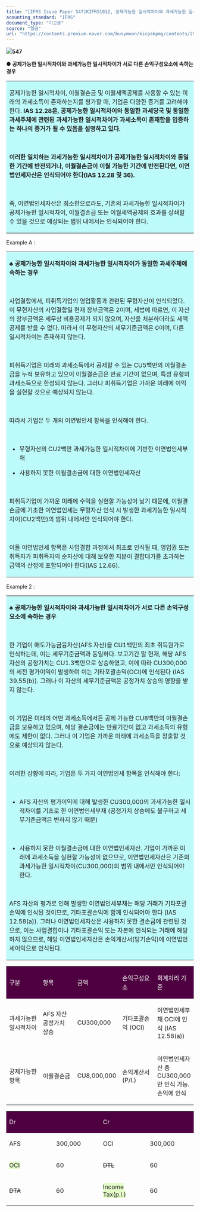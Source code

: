 ```yaml
---
title: "[IFRS Issue Paper 547]KIFRS1012, 공제가능한 일시적차이와 과세가능한 일시적차이가 서로 다른 손익구성요소에 속하는 경우"
acounting_standard: "IFRS"
document_type: "기고문"
source: "엘곰"
url: "https://contents.premium.naver.com/busymoon/kicpakpmg/contents/250411113820097ed"
---
```

![](https://n2.news.naver.com/l.gif?type=content)**547**

**● 공제가능한 일시적차이와 과세가능한 일시적차이가 서로 다른 손익구성요소에 속하는 경우**

<table style=""><tbody><tr><td colspan="3" rowspan="1" style="width: 99.99%; height: 128.0px;  background-color: #bdfbfa;"><div><p style=""><span style="">공제가능한 일시적차이, 이월결손금 및 이월세액공제를 사용할 수 있는 미래의 과세소득이 존재하는지를 평가할 때, 기업은 다양한 증거를 고려해야 한다. </span><span style=""><b>IAS 12.28은, 공제가능한 일시적차이와 동일한 과세당국 및 동일한 과세주체에 관련된 과세가능한 일시적차이가 과세소득이 존재함을 입증하는 하나의 증거가 될 수 있음을 설명하고 있다.</b></span></p></div><div><p style=""><span style="">​</span></p></div><div><p style=""><span style=""><b>이러한 일치하는 과세가능한 일시적차이가 공제가능한 일시적차이와 동일한 기간에 반전되거나, 이월결손금이 이월 가능한 기간에 반전된다면, 이연법인세자산은 인식되어야 한다(IAS 12.28 및 36).</b></span></p></div><div><p style=""><span style="">​</span></p></div><div><p style=""><span style="">즉, 이연법인세자산은 최소한으로라도, 기존의 과세가능한 일시적차이가 공제가능한 일시적차이, 이월결손금 또는 이월세액공제의 효과를 상쇄할 수 있을 것으로 예상되는 범위 내에서는 인식되어야 한다.</span></p></div></td></tr></tbody></table>

Example A :

<table style=""><tbody><tr><td colspan="3" rowspan="1" style="width: 99.99%; height: 129.0px;  background-color: #bdfbfa;"><div><p style=""><span style=""><b>♣ 공제가능한 일시적차이와 과세가능한 일시적차이가 동일한 과세주체에 속하는 경우</b></span></p><p style=""><span style="">​</span></p><p style=""><span style="">사업결합에서, 피취득기업의 영업활동과 관련된 무형자산이 인식되었다. 이 무현자산의 사업결합일 현재 장부금액은 2이며, 세법에 따르면, 이 자산의 장부금액은 세무상 비용공제가 되지 않으며, 자산을 처분하더라도 세액공제를 받을 수 없다. 따라서 이 무형자산의 세무기준금액은 0이며, 다른 일시적차이는 존재하지 않는다.</span></p><p style=""><span style="">​</span></p><p style=""><span style="">피취득기업은 미래의 과세소득에서 공제할 수 있는 CU5백만의 이월결손금을 누적 보유하고 있으이 이월결손금은 만료 기간이 없으며, 특정 유형의 과세소득으로 한정되지 않는다. 그러나 피취득기업은 가까운 미래에 이익을 실현할 것으로 예상되지 않는다.</span></p><p style=""><span style="">​</span></p><p style=""><span style="">따라서 기업은 두 개의 이연법인세 항목을 인식해야 한다.</span></p><p style=""><span style="">​</span></p><ul><li><p style=""><span style="">무형자산의 CU2백만 과세가능한 일시적차이에 기반한 이연법인세부채</span></p></li><li><p style=""><span style="">사용하지 못한 이월결손금에 대한 이연법인세자산</span></p></li></ul><p style=""><span style="">​</span></p><p style=""><span style="">피취득기업이 가까운 미래에 수익을 실현할 가능성이 낮기 때문에, 이월결손금에 기초한 이연법인세는 무형자산 인식 시 발생한 과세가능한 일시적차이(CU2백만)의 범위 내에서만 인식되어야 한다.</span></p><p style=""><span style="">​</span></p><p style=""><span style="">이들 이연법인세 항목은 사업결합 과정에서 최초로 인식될 때, 영업권 또는 취득자가 피취득자의 순자산에 대해 보유한 지분이 결합대가를 초과하는 금액의 산정에 포함되어야 한다(IAS 12.66).</span></p></div></td></tr></tbody></table>

Example 2 :

<table style=""><tbody><tr><td colspan="3" rowspan="1" style="width: 100.0%; height: 129.0px;  background-color: #bdfbfa;"><div><p style=""><span style=""><b>♣ 공제가능한 일시적차이와 과세가능한 일시적차이가 서로 다른 손익구성요소에 속하는 경우</b></span></p><p style=""><span style="">​</span></p><p style=""><span style="">한 기업이 매도가능금융자산(AFS 자산)을 CU1백만의 최초 취득원가로 인식하는데, 이는 세무기준금액과 동일하다. 보고기간 말 현재, 해당 AFS 자산의 공정가치는 CU1.3백만으로 상승하였고, 이에 따라 CU300,000의 세전 평가이익이 발생하며 이는 기타포괄손익(OCI)에 인식된다 (IAS 39.55(b)). 그러나 이 자산의 세무기준금액은 공정가치 상승의 영향을 받지 않는다.</span></p><p style=""><span style="">​</span></p><p style=""><span style="">이 기업은 미래의 어떤 과세소득에서든 공제 가능한 CU8백만의 이월결손금을 보유하고 있으며, 해당 결손금에는 만료기간이 없고 과세소득의 유형에도 제한이 없다. 그러나 이 기업은 가까운 미래에 과세소득을 창출할 것으로 예상되지 않는다.</span></p><p style=""><span style="">​</span></p><p style=""><span style="">이러한 상황에 따라, 기업은 두 가지 이연법인세 항목을 인식해야 한다:</span></p><p style=""><span style="">​</span></p><ul><li><p style=""><span style="">AFS 자산의 평가이익에 대해 발생한 CU300,000의 과세가능한 일시적차이를 기초로 한 이연법인세부채 (공정가치 상승에도 불구하고 세무기준금액은 변하지 않기 때문)</span></p></li></ul><p style=""><span style="">​</span></p><ul><li><p style=""><span style="">사용하지 못한 이월결손금에 대한 이연법인세자산. 기업이 가까운 미래에 과세소득을 실현할 가능성이 없으므로, 이연법인세자산은 기존의 과세가능한 일시적차이(CU300,000)의 범위 내에서만 인식되어야 한다.</span></p></li></ul><p style=""><span style="">​</span></p><p style=""><span style="">AFS 자산의 평가로 인해 발생한 이연법인세부채는 해당 거래가 기타포괄손익에 인식된 것이므로, 기타포괄손익에 함께 인식되어야 한다 (IAS 12.58(a)). 그러나 이연법인세자산은 사용하지 못한 결손금에 관련된 것으로, 이는 사업결합이나 기타포괄손익 또는 자본에 인식되는 거래에 해당하지 않으므로, 해당 이연법인세자산은 손익계산서(당기손익)에 이연법인세이익으로 인식된다.</span></p></div></td></tr></tbody></table>

<table style=""><tbody><tr><td colspan="1" rowspan="1" style="width: 20.0%; height: 40.0px;  background-color: #4f0041;"><div><p style=""><span style="color:#ffffff;">구분</span></p></div></td><td colspan="1" rowspan="1" style="width: 20.0%; height: 40.0px;  background-color: #4f0041;"><div><p style=""><span style="color:#ffffff;">항목</span></p></div></td><td colspan="1" rowspan="1" style="width: 20.0%; height: 40.0px;  background-color: #4f0041;"><div><p style=""><span style="color:#ffffff;">금액</span></p></div></td><td colspan="1" rowspan="1" style="width: 20.0%; height: 40.0px;  background-color: #4f0041;"><div><p style=""><span style="color:#ffffff;">손익구성요소</span></p></div></td><td colspan="1" rowspan="1" style="width: 20.0%; height: 40.0px;  background-color: #4f0041;"><div><p style=""><span style="color:#ffffff;">회계처리 기준</span></p></div></td></tr><tr><td colspan="1" rowspan="1" style="width: 20.0%; height: 40.0px;  "><div><p style=""><span style="">과세가능한 일시적차이</span></p></div></td><td colspan="1" rowspan="1" style="width: 20.0%; height: 40.0px;  "><div><p style=""><span style="">AFS 자산 공정가치 상승</span></p></div></td><td colspan="1" rowspan="1" style="width: 20.0%; height: 40.0px;  "><div><p style=""><span style="">CU300,000</span></p></div></td><td colspan="1" rowspan="1" style="width: 20.0%; height: 40.0px;  "><div><p style=""><span style="">기타포괄손익 (OCI)</span></p></div></td><td colspan="1" rowspan="1" style="width: 20.0%; height: 40.0px;  "><div><p style=""><span style="">이연법인세부채</span><span style=""> OCI에 인식 (IAS 12.58(a))</span></p></div></td></tr><tr><td colspan="1" rowspan="1" style="width: 20.0%; height: 40.0px;  "><div><p style=""><span style="">공제가능한 항목</span></p></div></td><td colspan="1" rowspan="1" style="width: 20.0%; height: 40.0px;  "><div><p style=""><span style="">이월결손금</span></p></div></td><td colspan="1" rowspan="1" style="width: 20.0%; height: 40.0px;  "><div><p style=""><span style="">CU8,000,000</span></p></div></td><td colspan="1" rowspan="1" style="width: 20.0%; height: 40.0px;  "><div><p style=""><span style="">손익계산서 (P/L)</span></p></div></td><td colspan="1" rowspan="1" style="width: 20.0%; height: 40.0px;  "><div><p style=""><span style="">이연법인세자산</span><span style=""> 중 CU300,000만 인식 가능. 손익에 인식</span></p></div></td></tr></tbody></table>

<table style=""><tbody><tr><td colspan="1" rowspan="1" style="width: 25.0%; height: 43.0px;  background-color: #4f0041;"><div><p style=""><span style="color:#ffffff;">Dr</span></p></div></td><td colspan="1" rowspan="1" style="width: 25.0%; height: 43.0px;  background-color: #4f0041;"><div><p style=""><span style="color:#ffffff;">​</span></p></div></td><td colspan="1" rowspan="1" style="width: 25.0%; height: 43.0px;  background-color: #4f0041;"><div><p style=""><span style="color:#ffffff;">Cr</span></p></div></td><td colspan="1" rowspan="1" style="width: 25.0%; height: 43.0px;  background-color: #4f0041;"><div><p style=""><span style="color:#ffffff;">​</span></p></div></td></tr><tr><td colspan="1" rowspan="1" style="width: 25.0%; height: 43.0px;  "><div><p style=""><span style="">AFS</span></p></div></td><td colspan="1" rowspan="1" style="width: 25.0%; height: 43.0px;  "><div><p style=""><span style="">300,000</span></p></div></td><td colspan="1" rowspan="1" style="width: 25.0%; height: 43.0px;  "><div><p style=""><span style="">OCI</span></p></div></td><td colspan="1" rowspan="1" style="width: 25.0%; height: 43.0px;  "><div><p style=""><span style="">300,000</span></p></div></td></tr><tr><td colspan="1" rowspan="1" style="width: 25.0%; height: 21.5px;  "><div><p style=""><span style="background-color:#e3fdc8;">OCI</span></p></div></td><td colspan="1" rowspan="1" style="width: 25.0%; height: 21.5px;  "><div><p style=""><span style="">60</span></p></div></td><td colspan="1" rowspan="1" style="width: 25.0%; height: 21.5px;  "><div><p style=""><span style=""><strike>DTL</strike></span></p></div></td><td colspan="1" rowspan="1" style="width: 25.0%; height: 21.5px;  "><div><p style=""><span style="">60</span></p></div></td></tr><tr><td colspan="1" rowspan="1" style="width: 25.0%; height: 21.5px;  "><div><p style=""><span style=""><strike>DTA</strike></span></p></div></td><td colspan="1" rowspan="1" style="width: 25.0%; height: 21.5px;  "><div><p style=""><span style="">60</span></p></div></td><td colspan="1" rowspan="1" style="width: 25.0%; height: 21.5px;  "><div><p style=""><span style="background-color:#e3fdc8;">Income Tax(p.l.)</span></p></div></td><td colspan="1" rowspan="1" style="width: 25.0%; height: 21.5px;  "><div><p style=""><span style="">60</span></p></div></td></tr></tbody></table>

​